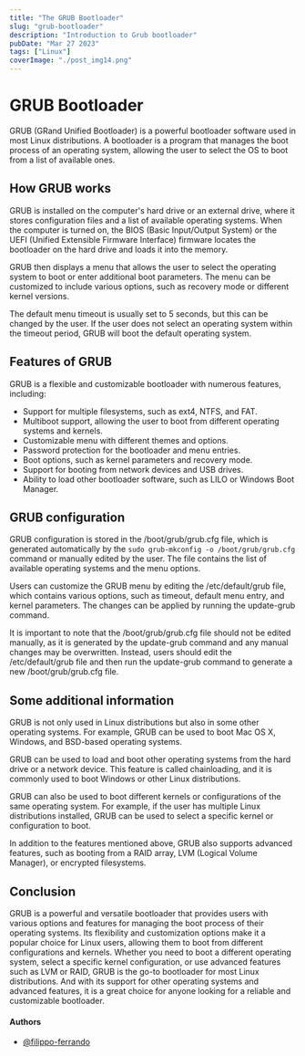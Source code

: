 ```yaml
---
title: "The GRUB Bootloader"
slug: "grub-bootloader"
description: "Introduction to Grub bootloader"
pubDate: "Mar 27 2023"
tags: ["Linux"]
coverImage: "./post_img14.png"
---
```

# GRUB Bootloader

GRUB (GRand Unified Bootloader) is a powerful bootloader software used in most Linux distributions. A bootloader is a program that manages the boot process of an operating system, allowing the user to select the OS to boot from a list of available ones.

## How GRUB works

GRUB is installed on the computer's hard drive or an external drive, where it stores configuration files and a list of available operating systems. When the computer is turned on, the BIOS (Basic Input/Output System) or the UEFI (Unified Extensible Firmware Interface) firmware locates the bootloader on the hard drive and loads it into the memory.

GRUB then displays a menu that allows the user to select the operating system to boot or enter additional boot parameters. The menu can be customized to include various options, such as recovery mode or different kernel versions.

The default menu timeout is usually set to 5 seconds, but this can be changed by the user. If the user does not select an operating system within the timeout period, GRUB will boot the default operating system.

## Features of GRUB

GRUB is a flexible and customizable bootloader with numerous features, including:

- Support for multiple filesystems, such as ext4, NTFS, and FAT.
- Multiboot support, allowing the user to boot from different operating systems and kernels.
- Customizable menu with different themes and options.
- Password protection for the bootloader and menu entries.
- Boot options, such as kernel parameters and recovery mode.
- Support for booting from network devices and USB drives.
- Ability to load other bootloader software, such as LILO or Windows Boot Manager.

## GRUB configuration

GRUB configuration is stored in the /boot/grub/grub.cfg file, which is generated automatically by the ```sudo grub-mkconfig -o /boot/grub/grub.cfg``` command or manually edited by the user. The file contains the list of available operating systems and the menu options.

Users can customize the GRUB menu by editing the /etc/default/grub file, which contains various options, such as timeout, default menu entry, and kernel parameters. The changes can be applied by running the update-grub command.

It is important to note that the /boot/grub/grub.cfg file should not be edited manually, as it is generated by the update-grub command and any manual changes may be overwritten. Instead, users should edit the /etc/default/grub file and then run the update-grub command to generate a new /boot/grub/grub.cfg file.

## Some additional information

GRUB is not only used in Linux distributions but also in some other operating systems. For example, GRUB can be used to boot Mac OS X, Windows, and BSD-based operating systems.

GRUB can be used to load and boot other operating systems from the hard drive or a network device. This feature is called chainloading, and it is commonly used to boot Windows or other Linux distributions.

GRUB can also be used to boot different kernels or configurations of the same operating system. For example, if the user has multiple Linux distributions installed, GRUB can be used to select a specific kernel or configuration to boot.

In addition to the features mentioned above, GRUB also supports advanced features, such as booting from a RAID array, LVM (Logical Volume Manager), or encrypted filesystems.

## Conclusion

GRUB is a powerful and versatile bootloader that provides users with various options and features for managing the boot process of their operating systems. Its flexibility and customization options make it a popular choice for Linux users, allowing them to boot from different configurations and kernels. Whether you need to boot a different operating system, select a specific kernel configuration, or use advanced features such as LVM or RAID, GRUB is the go-to bootloader for most Linux distributions. And with its support for other operating systems and advanced features, it is a great choice for anyone looking for a reliable and customizable bootloader.

#### Authors

- [@filippo-ferrando](https://www.github.com/filippo-ferrando)
